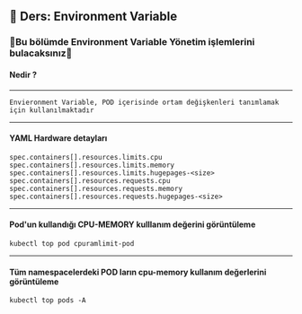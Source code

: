 ## 🧑 Ders: Environment Variable


### 📗Bu bölümde Environment Variable Yönetim işlemlerini bulacaksınız📗

#### Nedir ?
***
```
Envieronment Variable, POD içerisinde ortam değişkenleri tanımlamak için kullanılmaktadır
```
***
#### YAML Hardware detayları
```
spec.containers[].resources.limits.cpu
spec.containers[].resources.limits.memory
spec.containers[].resources.limits.hugepages-<size>
spec.containers[].resources.requests.cpu
spec.containers[].resources.requests.memory
spec.containers[].resources.requests.hugepages-<size>
```
***
#### Pod'un kullandığı CPU-MEMORY kulllanım değerini görüntüleme
```
kubectl top pod cpuramlimit-pod 
```
***
#### Tüm namespacelerdeki POD ların cpu-memory kullanım değerlerini görüntüleme
```
kubectl top pods -A
```
